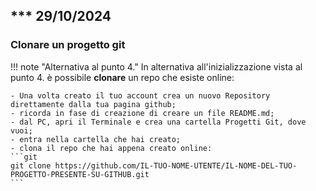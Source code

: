 ## *** **29/10/2024**
### Clonare un progetto git

!!! note "Alternativa al punto 4."
    In alternativa all'inizializzazione vista al punto 4. è possibile **clonare** un repo che esiste online:

    - Una volta creato il tuo account crea un nuovo Repository direttamente dalla tua pagina github;
    - ricorda in fase di creazione di creare un file README.md;
    - dal PC, apri il Terminale e crea una cartella Progetti Git, dove vuoi;
    - entra nella cartella che hai creato;
    - clona il repo che hai appena creato online:
    ```git
    git clone https://github.com/IL-TUO-NOME-UTENTE/IL-NOME-DEL-TUO-PROGETTO-PRESENTE-SU-GITHUB.git
    ```
